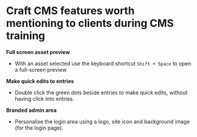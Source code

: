 # Craft CMS features worth mentioning to clients during CMS training

**Full screen asset preview**

- With an asset selected use the keyboard shortcut `Shift + Space` to open a full-screen preview.

**Make quick edits to entries**

- Double click the green dots beside entries to make quick edits, without having click into entries.

**Branded admin area**

- Personalise the login area using a logo, site icon and background image (for the login page).
